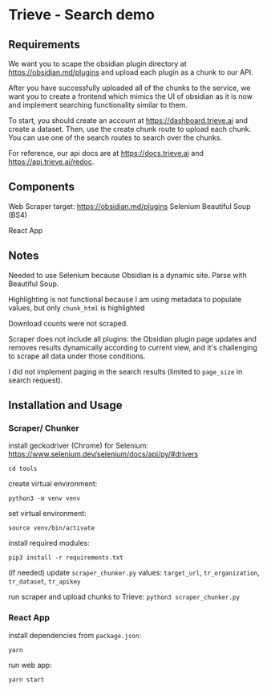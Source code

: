 # Trieve - Search demo

## Requirements

We want you to scape the obsidian plugin directory at https://obsidian.md/plugins and upload each plugin as a chunk to our API.

After you have successfully uploaded all of the chunks to the service, we want you to create a frontend which mimics the UI of obsidian as it is now and implement searching functionality similar to them.

To start, you should create an account at https://dashboard.trieve.ai and create a dataset. Then, use the create chunk route to upload each chunk. You can use one of the search routes to search over the chunks.

For reference, our api docs are at https://docs.trieve.ai and https://api.trieve.ai/redoc.

## Components

Web Scraper 
	target: https://obsidian.md/plugins 
	Selenium
	Beautiful Soup (BS4)

React App

## Notes

Needed to use Selenium because Obsidian is a dynamic site. Parse with Beautiful Soup. 

Highlighting is not functional because I am using metadata to populate values, but only `chunk_html` is highlighted

Download counts were not scraped.

Scraper does not include all plugins: the Obsidian plugin page updates and removes results dynamically according to current view, and it's challenging to scrape all data under those conditions. 

I did not implement paging in the search results (limited to `page_size` in search request).

## Installation and Usage

### Scraper/ Chunker

install geckodriver (Chrome) for Selenium: https://www.selenium.dev/selenium/docs/api/py/#drivers

`cd tools`

create virtual environment:

`python3 -m venv venv`

set virtual environment:

`source venv/bin/activate`

install required modules: 

`pip3 install -r requirements.txt`

(if needed) update `scraper_chunker.py` values: `target_url`, `tr_organization`, `tr_dataset`, `tr_apikey`

run scraper and upload chunks to Trieve: `python3 scraper_chunker.py`

### React App

install dependencies from `package.json`:

`yarn`

run web app:

`yarn start`